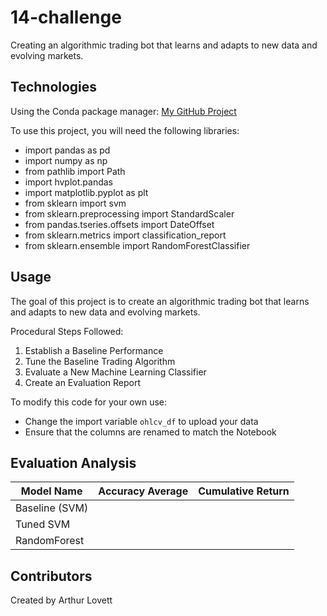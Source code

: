 # 14-challenge
 Creating an algorithmic trading bot that learns and adapts to new data and evolving markets.


## Technologies
Using the Conda package manager: [My GitHub Project](https://github.com/ALovettII/14-challenge.git)

To use this project, you will need the following libraries:
* import pandas as pd
* import numpy as np
* from pathlib import Path
* import hvplot.pandas
* import matplotlib.pyplot as plt
* from sklearn import svm
* from sklearn.preprocessing import StandardScaler
* from pandas.tseries.offsets import DateOffset
* from sklearn.metrics import classification_report
* from sklearn.ensemble import RandomForestClassifier


## Usage
The goal of this project is to create an algorithmic trading bot that learns and adapts to new data and evolving markets.

Procedural Steps Followed:
1. Establish a Baseline Performance
2. Tune the Baseline Trading Algorithm
3. Evaluate a New Machine Learning Classifier
4. Create an Evaluation Report

To modify this code for your own use:
* Change the import variable `ohlcv_df` to upload your data
* Ensure that the columns are renamed to match the Notebook


## Evaluation Analysis
| Model Name | Accuracy Average | Cumulative Return |
| ---------- | ---------------- | ----------------- |
| Baseline (SVM) |
| Tuned SVM |
| RandomForest | 


## Contributors
Created by Arthur Lovett